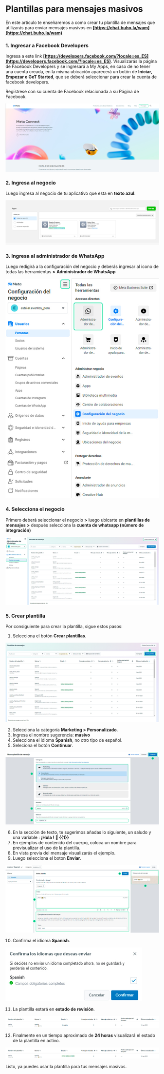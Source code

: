 # Plantillas para mensajes masivos

En este artículo te enseñaremos a como crear tu plantilla de mensajes que utilizarás para enviar mensajes masivos en **[https://chat.buho.la/wam](https://chat.buho.la/wam)**

### 1. Ingresar a Facebook Developers

Ingresa a este link **[https://developers.facebook.com/?locale=es_ES](https://developers.facebook.com/?locale=es_ES)**.
Visualizarás la página de Facebook Developers y se ingresará a My Apps, en caso de no tener una cuenta creada, en la misma ubicación aparecerá un botón de **Iniciar, Empezar o GeT Started**, que se deberá seleccionar para crear la cuenta de facebook developers.

Regístrese con su cuenta de Facebook relacionada a su Página de Facebook.

![Alt text](img/plantillasm_01.jpg)

### 2. Ingresa al negocio

Luego ingresa al negocio de tu aplicativo que esta en **texto azul**.

![Alt text](img/plantillasm_02.jpg)

### 3. Ingresa al administrador de WhatsApp

Luego redigirá a la configuración del negocio y deberás ingresar al icono de todas las herramientas **>** **Administrador de WhatsApp**

![Alt text](img/plantillasm_03.jpg)

### 4. Selecciona el negocio
Primero deberá seleccionar el negocio **>** luego ubicarte en **plantillas de mensajes** **>** después selecciona la **cuenta de whatsapp (número de integración)**

![Alt text](img/plantillasm_04.jpg)

### 5. Crear plantilla

Por consiguiente para crear la plantilla, sigue estos pasos:

1. Selecciona el botón **Crear plantillas**.

![Alt text](img/plantillasm_05.jpg)

2. Selecciona la categoría **Marketing > Personalizado**.
3. Ingresa el nombre sugerencia: **masivo**
4. Selecciona el idioma **Spanish**, no otro tipo de español.
5. Seleciona el botón **Continuar**.

![Alt text](img/plantillasm_06.jpg)

6. En la sección de texto, te sugerimos añadas lo siguiente, un saludo y una variable : **¡Hola ! 👋 {{1}}**
7. En ejemplos de contenido del cuerpo, coloca un nombre para previsualizar el uso de la plantilla.
8. En vista previa del mensaje visualizarás el ejemplo.
9. Luego selecciona el boton **Enviar**.
    
![Alt text](img/plantillasm_07.jpg)

10. Confirma el idioma **Spanish**.
    
![Alt text](img/plantillasm_08.jpg)

11.  La plantilla estará en **estado de revisión**.

![Alt text](img/plantillasm_09.jpg)

12.  Finalmente en un tiempo aproximado de **24 horas** visualizará el estado de la plantilla en activo.
    
![Alt text](img/plantillasm_10.jpg)    
  

Listo, ya puedes usar la plantilla para tus mensajes masivos.



